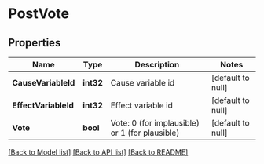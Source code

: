 # PostVote

## Properties
Name | Type | Description | Notes
------------ | ------------- | ------------- | -------------
**CauseVariableId** | **int32** | Cause variable id | [default to null]
**EffectVariableId** | **int32** | Effect variable id | [default to null]
**Vote** | **bool** | Vote: 0 (for implausible) or 1 (for plausible) | [default to null]

[[Back to Model list]](../README.md#documentation-for-models) [[Back to API list]](../README.md#documentation-for-api-endpoints) [[Back to README]](../README.md)


